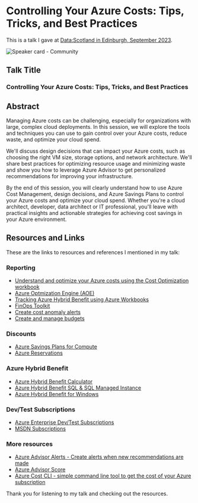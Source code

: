 # Controlling Your Azure Costs: Tips, Tricks, and Best Practices

This is a talk I gave at [Data:Scotland in Edinburgh, September 2023](https://www.datascotland.org/).

![Speaker card - Community](https://github.com/weeyin83/Presentations/assets/13692824/fa1ff6cc-1559-473d-bf5c-bfdf23ced790)

## Talk Title

### Controlling Your Azure Costs: Tips, Tricks, and Best Practices

## Abstract

Managing Azure costs can be challenging, especially for organizations with large, complex cloud deployments. In this session, we will explore the tools and techniques you can use to gain control over your Azure costs, reduce waste, and optimize your cloud spend.

We'll discuss design decisions that can impact your Azure costs, such as choosing the right VM size, storage options, and network architecture. We'll share best practices for optimizing resource usage and minimizing waste and show you how to leverage Azure Advisor to get personalized recommendations for improving your infrastructure.

By the end of this session, you will clearly understand how to use Azure Cost Management, design decisions, and Azure Savings Plans to control your Azure costs and optimize your cloud spend. Whether you're a cloud architect, developer, data architect or IT professional, you'll leave with practical insights and actionable strategies for achieving cost savings in your Azure environment.

## Resources and Links

These are the links to resources and references I mentioned in my talk:

### Reporting
- [Understand and optimize your Azure costs using the Cost Optimization workbook](https://learn.microsoft.com/azure/advisor/advisor-cost-optimization-workbook)
- [Azure Optmization Engine (AOE)](https://github.com/helderpinto/AzureOptimizationEngine)
- [Tracking Azure Hybrid Benefit using Azure Workbooks](https://techcommunity.microsoft.com/t5/healthcare-and-life-sciences/tracking-azure-hybrid-benefit-using-azure-workbooks/ba-p/3798857)
- [FinOps Toolkit](https://github.com/microsoft/finops-toolkit)
- [Create cost anomaly alerts](https://learn.microsoft.com/azure/cost-management-billing/understand/analyze-unexpected-charges)
- [Create and manage budgets](https://learn.microsoft.com/azure/cost-management-billing/costs/tutorial-acm-create-budgets)

### Discounts
- [Azure Savings Plans for Compute](https://azure.microsoft.com/pricing/offers/savings-plan-compute/)
- [Azure Reservations](https://learn.microsoft.com/azure/cost-management-billing/reservations/save-compute-costs-reservations)
### Azure Hybrid Benefit
- [Azure Hybrid Benefit Calculator](https://azure.microsoft.com/pricing/hybrid-benefit/#calculator)
- [Azure Hybrid Benefit SQL & SQL Managed Instance](https://learn.microsoft.com/azure/azure-sql/azure-hybrid-benefit?view=azuresql&tabs=azure-portal)
- [Azure Hybrid Benefit for Windows](https://learn.microsoft.com/windows-server/get-started/azure-hybrid-benefit)

### Dev/Test Subscriptions
- [Azure Enterprise Dev/Test Subscriptions](https://azure.microsoft.com/en-us/pricing/offers/ms-azr-0148p/)
- [MSDN Subscriptions](https://visualstudio.microsoft.com/subscriptions/)

### More resources
- [Azure Advisor Alerts - Create alerts when new recommendations are made](https://youtu.be/Clo1LYToIiE)
- [Azure Advisor Score](https://www.youtube.com/watch?v=ZvenYdaXOL8)
- [Azure Cost CLI - simple command line tool to get the cost of your Azure subscription](https://github.com/mivano/azure-cost-cli)

Thank you for listening to my talk and checking out the resources.
